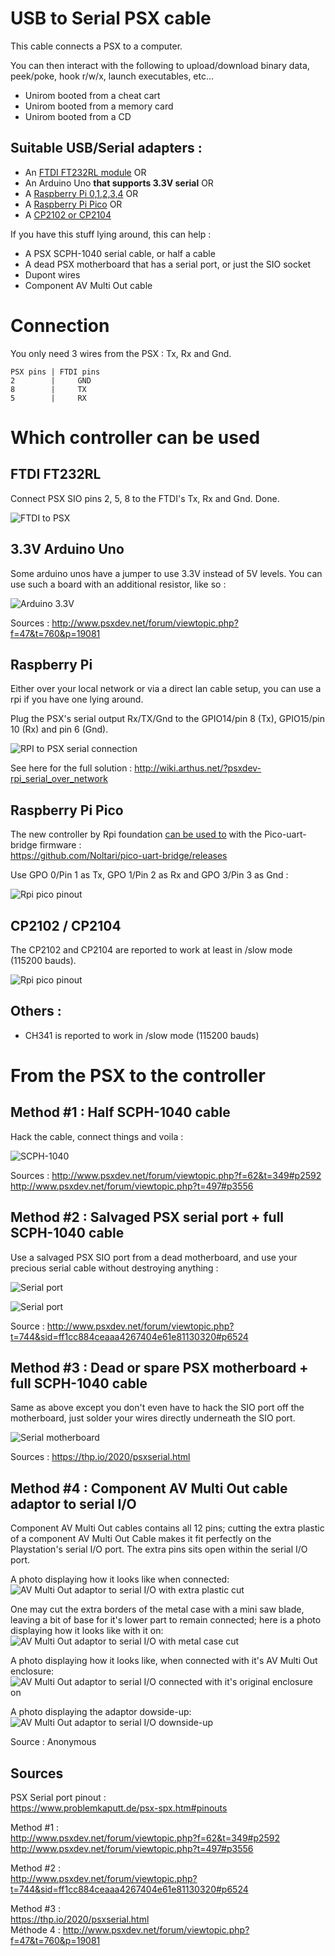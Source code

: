 # USB to Serial PSX cable

This cable connects a PSX to a computer. 

You can then interact with the following to upload/download binary data, peek/poke, hook r/w/x, launch executables, etc...

- Unirom booted from a cheat cart
- Unirom booted from a memory card
- Unirom booted from a CD



## Suitable USB/Serial adapters :

  * An [FTDI FT232RL module](https://www.amazon.fr/gp/product/B0753GY7FR/) OR
  * An Arduino Uno **that supports 3.3V serial** OR
  * A [Raspberry Pi 0,1,2,3,4](http://wiki.arthus.net/?psxdev-rpi_serial_over_network) OR
  * A [Raspberry Pi Pico](https://discord.com/channels/642647820683444236/642848627823345684/853875808367149077) OR  
  * A [CP2102 or CP2104](https://www.amazon.com/WINGONEER-CP2104-Serial-Converter-compatible/dp/B01CYBHM26/)  
  
If you have this stuff lying around, this can help :

  * A PSX SCPH-1040 serial cable, or half a cable
  * A dead PSX motherboard that has a serial port, or just the SIO socket 
  * Dupont wires
  * Component AV Multi Out cable
  
# Connection

You only need 3 wires from the PSX : Tx, Rx and Gnd.

```  
PSX pins | FTDI pins
2        |     GND   
8        |     TX 
5        |     RX 
``` 

# Which controller can be used

## FTDI FT232RL

Connect PSX SIO pins  2, 5, 8 to the FTDI's Tx, Rx and Gnd. Done.

![FTDI to PSX](http://wiki.arthus.net/assets/ftdi-psx-pins.jpg)  

## 3.3V Arduino Uno  

Some arduino unos have a jumper to use 3.3V instead of 5V levels. You can use such a board with an additional resistor, like so : 

![Arduino 3.3V](http://wiki.arthus.net/assets//arduino-serial-psx.jpg)

Sources : http://www.psxdev.net/forum/viewtopic.php?f=47&t=760&p=19081

## Raspberry Pi

Either over your local network or via a direct lan cable setup, you can
use a rpi if you have one lying around.

Plug the PSX's serial output Rx/TX/Gnd to the GPIO14/pin 8 (Tx), GPIO15/pin 10 (Rx) and pin 6 (Gnd).

![RPI to PSX serial connection](http://wiki.arthus.net/assets/rpi-psx-gpio.jpg)

See here for the full solution : http://wiki.arthus.net/?psxdev-rpi_serial_over_network

## Raspberry Pi Pico

The new controller by Rpi foundation [can be used to](https://discord.com/channels/642647820683444236/642848627823345684/853875808367149077) with the Pico-uart-bridge firmware :  
https://github.com/Noltari/pico-uart-bridge/releases  

Use GPO 0/Pin 1 as Tx, GPO 1/Pin 2 as Rx and GPO 3/Pin 3 as Gnd :

![Rpi pico pinout](http://wiki.arthus.net/assets/rpi-pico-uart.jpg)

## CP2102 / CP2104  

The CP2102 and CP2104 are reported to work at least in /slow mode (115200 bauds).

![Rpi pico pinout](http://wiki.arthus.net/assets/cp2102-04-pinout.jpg)

## Others :

* CH341 is reported to work in /slow mode (115200 bauds)

# From the PSX to the controller

## Method #1 : Half SCPH-1040 cable

Hack the cable, connect things and voila :

![SCPH-1040](http://wiki.arthus.net/assets/link-usb-cable-scph1040-ftdi.jpg)

Sources :
http://www.psxdev.net/forum/viewtopic.php?f=62&t=349#p2592  
http://www.psxdev.net/forum/viewtopic.php?t=497#p3556  

## Method #2 : Salvaged PSX serial port + full SCPH-1040 cable

Use a salvaged PSX SIO port from a dead motherboard, and use your precious serial cable without destroying anything :

![Serial port](http://wiki.arthus.net/assets//serial-ftdi-1.jpg)

![Serial port](http://wiki.arthus.net/assets//serial-ftdi.jpg)

Source : http://www.psxdev.net/forum/viewtopic.php?t=744&sid=ff1cc884ceaaa4267404e61e81130320#p6524

## Method #3 : Dead or spare PSX motherboard + full SCPH-1040 cable

Same as above except you don't even have to hack the SIO port off the motherboard, just solder your wires directly underneath the SIO port.

![Serial motherboard](https://thp.io/2020/images/psxserial/psx-serial-pinout.jpg)

Sources : https://thp.io/2020/psxserial.html  

## Method #4 : Component AV Multi Out cable adaptor to serial I/O

Component AV Multi Out cables contains all 12 pins;  cutting the extra plastic of a component AV Multi Out Cable makes it fit perfectly on the Playstation's serial I/O port.  The extra pins sits open within the serial I/O port.

A photo displaying how it looks like when connected:
![AV Multi Out adaptor to serial I/O with extra plastic cut](https://i.imgur.com/J2GNOjL.jpg)

One may cut the extra borders of the metal case with a mini saw blade, leaving a bit of base for it's lower part to remain connected;  here is a photo displaying how it looks like with it on:
![AV Multi Out adaptor to serial I/O with metal case cut](https://i.imgur.com/feXONxf.jpg)

A photo displaying how it looks like, when connected with it's AV Multi Out enclosure:
![AV Multi Out adaptor to serial I/O connected with it's original enclosure on](https://i.imgur.com/UrbGMGA.jpeg)

A photo displaying the adaptor dowside-up:
![AV Multi Out adaptor to serial I/O downside-up](https://i.imgur.com/SuQ36HS.jpeg)

Source : Anonymous

## Sources 

PSX Serial port pinout :  
https://www.problemkaputt.de/psx-spx.htm#pinouts  

Method #1 :  
http://www.psxdev.net/forum/viewtopic.php?f=62&t=349#p2592  
http://www.psxdev.net/forum/viewtopic.php?t=497#p3556  

Method #2 :  
http://www.psxdev.net/forum/viewtopic.php?t=744&sid=ff1cc884ceaaa4267404e61e81130320#p6524  

Method #3 :  
https://thp.io/2020/psxserial.html  
Méthode 4 : http://www.psxdev.net/forum/viewtopic.php?f=47&t=760&p=19081  
